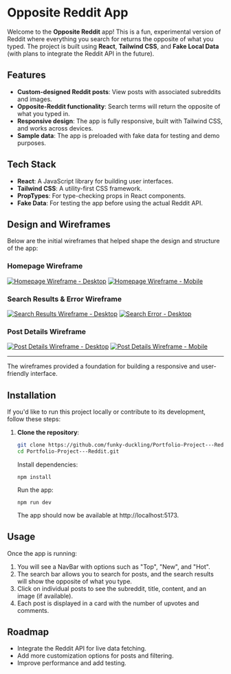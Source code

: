 # Opposite Reddit App

Welcome to the **Opposite Reddit** app! This is a fun, experimental version of Reddit where everything you search for returns the opposite of what you typed. The project is built using **React**, **Tailwind CSS**, and **Fake Local Data** (with plans to integrate the Reddit API in the future).


## Features

- **Custom-designed Reddit posts**: View posts with associated subreddits and images.
- **Opposite-Reddit functionality**: Search terms will return the opposite of what you typed in.
- **Responsive design**: The app is fully responsive, built with Tailwind CSS, and works across devices.
- **Sample data**: The app is preloaded with fake data for testing and demo purposes.
  

## Tech Stack

- **React**: A JavaScript library for building user interfaces.
- **Tailwind CSS**: A utility-first CSS framework.
- **PropTypes**: For type-checking props in React components.
- **Fake Data**: For testing the app before using the actual Reddit API.


## Design and Wireframes

Below are the initial wireframes that helped shape the design and structure of the app:

### Homepage Wireframe
[![Homepage Wireframe - Desktop](src/assets/homepage-wireframe-desktop-thumb.png)](src/assets/homepage-wireframe-desktop.png)
[![Homepage Wireframe - Mobile](src/assets/homepage-wireframe-mobile-thumb.png)](src/assets/homepage-wireframe-mobile.png)

### Search Results & Error Wireframe
[![Search Results Wireframe - Desktop](src/assets/search-wireframe-desktop-thumb.png)](src/assets/search-wireframe-desktop.png)
[![Search Error - Desktop](src/assets/search-error-wireframe-desktop-thumb.png)](src/assets/search-error-wireframe-desktop.png)

### Post Details Wireframe
[![Post Details Wireframe - Desktop](src/assets/post-details-desktop-thumb.png)](src/assets/post-details-desktop.png)
[![Post Details Wireframe - Mobile](src/assets/post-details-mobile-thumb.png)](src/assets/post-details-mobile.png)

---

The wireframes provided a foundation for building a responsive and user-friendly interface.

## Installation

If you'd like to run this project locally or contribute to its development, follow these steps:

1. **Clone the repository**:

   ```bash
   git clone https://github.com/funky-duckling/Portfolio-Project---Reddit.git
   cd Portfolio-Project---Reddit.git
   ```
   
   Install dependencies:

   ```
   npm install
   ```
   
   Run the app:
   
   ```
   npm run dev
   ```

   The app should now be available at http://localhost:5173.
   

## Usage

Once the app is running:

1. You will see a NavBar with options such as "Top", "New", and "Hot".
2. The search bar allows you to search for posts, and the search results will show the opposite of what you type.
3. Click on individual posts to see the subreddit, title, content, and an image (if available).
4. Each post is displayed in a card with the number of upvotes and comments.

## Roadmap

- Integrate the Reddit API for live data fetching.
- Add more customization options for posts and filtering.
- Improve performance and add testing.

